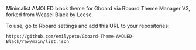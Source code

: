 Minimalist AMOLED black theme for Gboard via Rboard Theme Manager V3, forked from Weasel Black by Leese.

To use, go to Rboard settings and add this URL to your repositories:
```
https://github.com/emilypeto/Gboard-Theme-AMOLED-Black/raw/main/list.json
```

